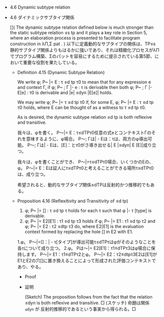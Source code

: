 - 4.6 Dynamic subtype relation
- 4.6 ダイナミックサブタイプ関係

	[](
	The dynamic subtype relation defined below is much stronger than the static subtype relation ≤s tp and it plays a key role in Section 5, where an elaboration process is presented to facilitate program construction in λΠ,Σ pat .
	)
	以下に定義動的なサブタイプの関係は、TP≤s静的サブタイプ関係よりもはるかに強いであり、それは精緻化プロセスがλΠでプログラム構築、Σのパットを容易にするために提示されている第5節、において重要な役割を果たしている。

	- Definition 4.15 (Dynamic Subtype Relation)

		We write φ; P~ |= E : τ ≤d tp τ0 to mean that for any expression e and context Γ, if φ; P~ ; Γ |- e : τ is derivable then both φ; P~ ; Γ |- E[e] : τ0 is derivable and |e| ≤dyn |E[e]| holds.

		We may write φ; P~ |= τ ≤d tp τ0 if, for some E, φ; P~ |= E : τ ≤d tp τ0 holds, where E can be thought of as a witness to τ ≤d tp τ0.

		As is desired, the dynamic subtype relation ≤d tp is both reflexive and transitive.

		我々は、φを書く。 P〜|= E：τ≤dTPτ0任意の式eとコンテキストΓのそれを意味するように、φ場合。 P〜; Γは| - Eは：τは、両方のφ導出可能。 P〜; Γは| - Eは、[E]：とτ0がさ導き出せる| E |≤dyn| E [E]|成り立つ。

		我々は、φを書くことができ、 P〜|=τ≤dTPτ0場合、いくつかのEの、φ。 P〜|= E：Eは証人にτ≤dTPτ0と考えることができる場所τ≤dTPτ0は、成り立つ。

		希望されると、動的なサブタイプ関係≤dTPは反射的かつ推移的でもある。

	- Proposition 4.16 (Reflexitivity and Transitivity of ≤d tp)

		1. φ; P~ |= [] : τ ≤d tp τ holds for each τ such that φ |- τ [type] is derivable.
		2. φ; P~ |= E2[E1] : τ1 ≤d tp τ3 holds if φ; P~ |= E1 : τ1 ≤d tp τ2 and φ; P~ |= E2 : τ2 ≤dtp τ3 do, where E2[E1] is the evaluation context formed by replacing the hole [] in E2 with E1.

		1.φ。 P〜|=[]：| - τ[タイプ]が導出可能τ≤dTPτはφがそのようなことを各τについて成り立つ。
		2.φ。 Pは〜|= E2[E1]：τ1≤dTPτ3はφ場合に保持します。 P〜|= E1：τ1≤dTPτ2とφ。 P〜|= E2：τ2≤dtpτ3E2は[E1]がE1とE2の穴[]に置き換えることによって形成された評価コンテキストであり、やる。

		- Proof
		- 証明
		
			(Sketch) The proposition follows from the fact that the relation ≤dyn is both reflexive and transitive. □
			(スケッチ) 命題は関係 `≤dyn` が 反射的推移的であるという事実から得られる。□
